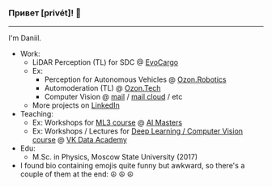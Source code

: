 ### Привет [privét]! 👋
---

I'm Daniil. 

* Work:
  * LiDAR Perception (TL) for SDC @ [EvoCargo](https://evocargo.com)
  * Ex: 
    * Perception for Autonomous Vehicles @ [Ozon.Robotics](https://ozon.dev/)
    * Automoderation (TL) @ [Ozon.Tech](https://ozon.dev/)
    * Computer Vision @ [mail](https://mail.ru/) / [mail cloud](https://cloud.mail.ru) / etc
  * More projects on [LinkedIn](https://www.linkedin.com/in/lysukhin/)
* Teaching:
  * Ex: Workshops for [ML3 course](https://github.com/lysukhin/ai-masters-ml3-seminars) @ [AI Masters](https://aimasters.ru/ml3)
  * Ex: Workshops / Lectures for [Deep Learning / Computer Vision course](https://github.com/lysukhin/vk-academy-dl-cv) @ [VK Data Academy](https://data.vk.company/)
* Edu:
  * M.Sc. in Physics, Moscow State University (2017)
* I found bio containing emojis quite funny but awkward, so there's a couple of them at the end: ☮️ ☮️ ☮️
